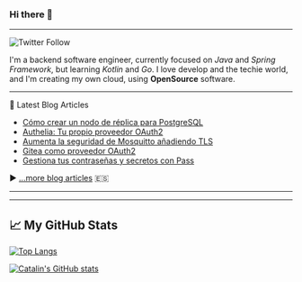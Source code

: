 ### Hi there 👋

<!--
**parrazam/parrazam** is a ✨ _special_ ✨ repository because its `README.md` (this file) appears on your GitHub profile.

Here are some ideas to get you started:

- 🔭 I’m currently working on ...
- 🌱 I’m currently learning ...
- 👯 I’m looking to collaborate on ...
- 🤔 I’m looking for help with ...
- 💬 Ask me about ...
- 📫 How to reach me: ...
- 😄 Pronouns: ...
- ⚡ Fun fact: ...
-->

---
![Twitter Follow](https://img.shields.io/twitter/follow/parra?style=social)


I'm a backend software engineer, currently focused on _Java_ and _Spring Framework_, but learning _Kotlin_ and _Go_. I love develop and the techie world, and I'm creating my own cloud, using **OpenSource** software.

---
📘 Latest Blog Articles

<!-- BLOG-POST-LIST:START -->
- [Cómo crear un nodo de réplica para PostgreSQL](https://blog.parravidales.es/como-crear-un-nodo-de-replica-para-postgresql/)
- [Authelia: Tu propio proveedor OAuth2](https://blog.parravidales.es/authelia-tu-propio-proveedor-oauth2/)
- [Aumenta la seguridad de Mosquitto añadiendo TLS](https://blog.parravidales.es/aumenta-la-seguridad-de-mosquitto-anadiendo-tls/)
- [Gitea como proveedor OAuth2](https://blog.parravidales.es/gitea-como-proveedor-oauth2/)
- [Gestiona tus contraseñas y secretos con Pass](https://blog.parravidales.es/gestiona-tus-contrasenas-y-secretos-con-pass/)
<!-- BLOG-POST-LIST:END -->

▶ [...more blog articles](https://blog.parravidales.es) :es:

---
---

## &#x1f4c8; My GitHub Stats

[![Top Langs](https://github-readme-stats.vercel.app/api/top-langs/?username=parrazam&hide=css&theme=dark)](https://github.com/anuraghazra/github-readme-stats)

[![Catalin's GitHub stats](https://github-readme-stats.vercel.app/api?username=parrazam&theme=dark)](https://github.com/anuraghazra/github-readme-stats)
